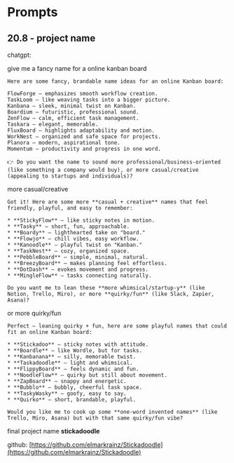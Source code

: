 # Prompts


## 20.8 - project name

chatgpt:

give me a fancy name for a online kanban board

    Here are some fancy, brandable name ideas for an online Kanban board:

	FlowForge – emphasizes smooth workflow creation.
	TaskLoom – like weaving tasks into a bigger picture.
	Kanbana – sleek, minimal twist on Kanban.
	Boardium – futuristic, professional sound.
	ZenFlow – calm, efficient task management.
	Taskara – elegant, memorable.
	FluxBoard – highlights adaptability and motion.
	WorkNest – organized and safe space for projects.
	Planora – modern, aspirational tone.
	Momentum – productivity and progress in one word.
	
	👉 Do you want the name to sound more professional/business-oriented (like something a company would buy), or more casual/creative (appealing to startups and individuals)?
	
more casual/creative

	Got it! Here are some more **casual + creative** names that feel friendly, playful, and easy to remember:
	
	* **StickyFlow** – like sticky notes in motion.
	* **Tasky** – short, fun, approachable.
	* **Boardy** – lighthearted take on "board."
	* **Flowjo** – chill vibes, easy workflow.
	* **Kanoodle** – playful twist on "Kanban."
	* **TaskNest** – cozy, organized space.
	* **PebbleBoard** – simple, minimal, natural.
	* **BreezyBoard** – makes planning feel effortless.
	* **DotDash** – evokes movement and progress.
	* **MingleFlow** – tasks connecting naturally.
	
	Do you want me to lean these **more whimsical/startup-y** (like Notion, Trello, Miro), or more **quirky/fun** (like Slack, Zapier, Asana)?
		
or more quirky/fun

	Perfect — leaning quirky + fun, here are some playful names that could fit an online Kanban board:
	
	* **Stickadoo** – sticky notes with attitude.
	* **Boardle** – like Wordle, but for tasks.
	* **Kanbanana** – silly, memorable twist.
	* **Taskadoodle** – light and whimsical.
	* **FlippyBoard** – feels dynamic and fun.
	* **NoodleFlow** – quirky but still about movement.
	* **ZapBoard** – snappy and energetic.
	* **Bubblo** – bubbly, cheerful task space.
	* **TaskyWasky** – goofy, easy to say.
	* **Quirko** – short, brandable, playful.
	
	Would you like me to cook up some **one-word invented names** (like Trello, Miro, Asana) but with that same quirky/fun vibe?


final project name **stickadoodle**

github: [https://github.com/elmarkrainz/Stickadoodle](https://github.com/elmarkrainz/Stickadoodle)